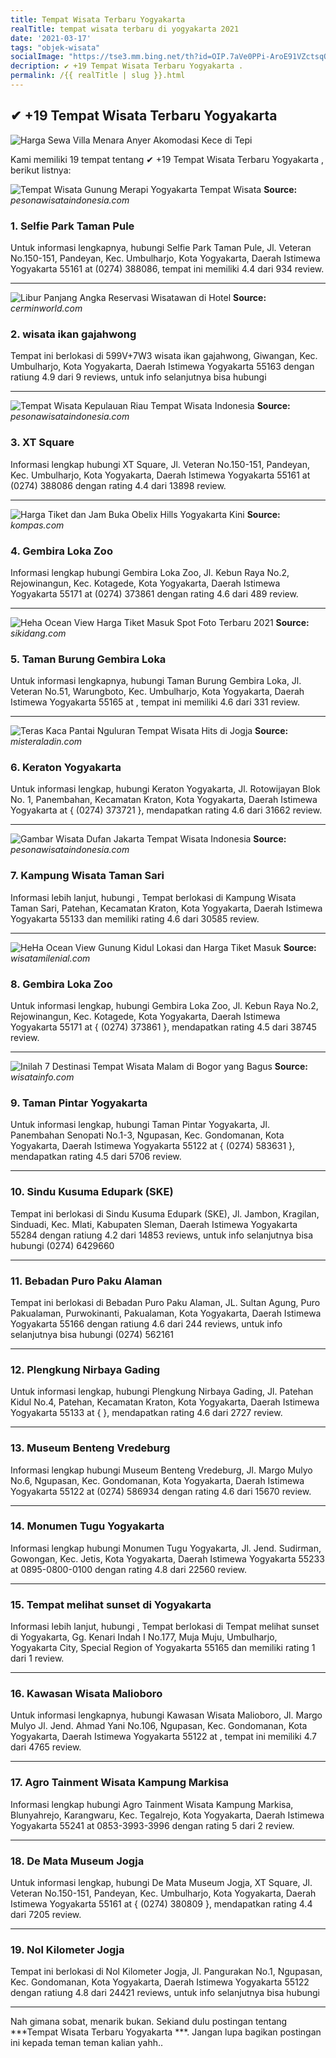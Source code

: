 ```yaml
---
title: Tempat Wisata Terbaru Yogyakarta 
realTitle: tempat wisata terbaru di yogyakarta 2021
date: '2021-03-17'
tags: "objek-wisata"
socialImage: "https://tse3.mm.bing.net/th?id=OIP.7aVe0PPi-AroE91VZctsqQAAAA&amp;pid=15.1"
decription: ✔ +19 Tempat Wisata Terbaru Yogyakarta .
permalink: /{{ realTitle | slug }}.html
---
```


## ✔ +19 Tempat Wisata Terbaru Yogyakarta 

![Harga Sewa Villa Menara Anyer Akomodasi Kece di Tepi ](https://penginapan.net/wp-content/uploads/villa-menara-anyer.jpg)



Kami memiliki 19 tempat tentang ✔ +19 Tempat Wisata Terbaru Yogyakarta , berikut listnya:



![Tempat Wisata Gunung Merapi Yogyakarta  Tempat Wisata ](https://tse4.mm.bing.net/th?id=OIP.1wlkfwubYQDkdhhKfj5WQAHaFn&amp;pid=15.1)
**Source:** _pesonawisataindonesia.com_


### 1. Selfie Park Taman Pule



Untuk informasi lengkapnya, hubungi Selfie Park Taman Pule, Jl. Veteran No.150-151, Pandeyan, Kec. Umbulharjo, Kota Yogyakarta, Daerah Istimewa Yogyakarta 55161 at (0274) 388086, tempat ini memiliki 4.4 dari 934 review.

---


![Libur Panjang Angka Reservasi Wisatawan di Hotel ](https://tse1.mm.bing.net/th?id=OIP.B8fweNZokwNV5zgBUeV0AwHaFj&amp;pid=15.1)
**Source:** _cerminworld.com_


### 2. wisata ikan gajahwong



Tempat ini berlokasi di 599V+7W3 wisata ikan gajahwong, Giwangan, Kec. Umbulharjo, Kota Yogyakarta, Daerah Istimewa Yogyakarta 55163 dengan ratiung 4.9 dari 9 reviews, untuk info selanjutnya bisa hubungi 

---


![Tempat Wisata Kepulauan Riau  Tempat Wisata Indonesia](https://tse2.mm.bing.net/th?id=OIP.gJ5i1oxJYDR8D_i4Mj2wzQHaEK&amp;pid=15.1)
**Source:** _pesonawisataindonesia.com_


### 3. XT Square



Informasi lengkap hubungi XT Square, Jl. Veteran No.150-151, Pandeyan, Kec. Umbulharjo, Kota Yogyakarta, Daerah Istimewa Yogyakarta 55161 at (0274) 388086 dengan rating 4.4 dari 13898 review.

---


![Harga Tiket dan Jam Buka Obelix Hills Yogyakarta Kini ](https://tse4.mm.bing.net/th?id=OIP.Fr0DBp6cdQouIoRAEIdH_AHaE8&amp;pid=15.1)
**Source:** _kompas.com_


### 4. Gembira Loka Zoo



Informasi lengkap hubungi Gembira Loka Zoo, Jl. Kebun Raya No.2, Rejowinangun, Kec. Kotagede, Kota Yogyakarta, Daerah Istimewa Yogyakarta 55171 at (0274) 373861 dengan rating 4.6 dari 489 review.

---


![Heha Ocean View  Harga Tiket Masuk  Spot Foto Terbaru 2021](https://tse2.mm.bing.net/th?id=OIP.himyQSSm-KkaX-5q2NCJvgHaE8&amp;pid=15.1)
**Source:** _sikidang.com_


### 5. Taman Burung Gembira Loka



Untuk informasi lengkapnya, hubungi Taman Burung Gembira Loka, Jl. Veteran No.51, Warungboto, Kec. Umbulharjo, Kota Yogyakarta, Daerah Istimewa Yogyakarta 55165 at , tempat ini memiliki 4.6 dari 331 review.

---


![Teras Kaca Pantai Nguluran Tempat Wisata Hits di Jogja ](https://tse2.mm.bing.net/th?id=OIP.NscUg27VmRwZckQ99Cvz9QHaFj&amp;pid=15.1)
**Source:** _misteraladin.com_


### 6. Keraton Yogyakarta



Untuk informasi lengkap, hubungi Keraton Yogyakarta, Jl. Rotowijayan Blok No. 1, Panembahan, Kecamatan Kraton, Kota Yogyakarta, Daerah Istimewa Yogyakarta at { (0274) 373721 }, mendapatkan rating 4.6 dari 31662 review.

---


![Gambar Wisata Dufan Jakarta  Tempat Wisata Indonesia](https://tse2.mm.bing.net/th?id=OIP.TUqCyzjibHLmpI8Noz7niwHaEa&amp;pid=15.1)
**Source:** _pesonawisataindonesia.com_


### 7. Kampung Wisata Taman Sari



Informasi lebih lanjut, hubungi , Tempat berlokasi di Kampung Wisata Taman Sari, Patehan, Kecamatan Kraton, Kota Yogyakarta, Daerah Istimewa Yogyakarta 55133 dan memiliki rating 4.6 dari 30585 review.

---


![HeHa Ocean View Gunung Kidul Lokasi dan Harga Tiket Masuk ](https://tse2.mm.bing.net/th?id=OIP.cLcg8_E5djiXQICPWiNN7wHaJQ&amp;pid=15.1)
**Source:** _wisatamilenial.com_


### 8. Gembira Loka Zoo



Untuk informasi lengkap, hubungi Gembira Loka Zoo, Jl. Kebun Raya No.2, Rejowinangun, Kec. Kotagede, Kota Yogyakarta, Daerah Istimewa Yogyakarta 55171 at { (0274) 373861 }, mendapatkan rating 4.5 dari 38745 review.

---


![Inilah 7 Destinasi Tempat Wisata Malam di Bogor yang Bagus ](https://tse3.mm.bing.net/th?id=OIP.etkEMczYfN2qFLihk3op-gHaD4&amp;pid=15.1)
**Source:** _wisatainfo.com_


### 9. Taman Pintar Yogyakarta



Untuk informasi lengkap, hubungi Taman Pintar Yogyakarta, Jl. Panembahan Senopati No.1-3, Ngupasan, Kec. Gondomanan, Kota Yogyakarta, Daerah Istimewa Yogyakarta 55122 at { (0274) 583631 }, mendapatkan rating 4.5 dari 5706 review.

---


### 10. Sindu Kusuma Edupark (SKE)



Tempat ini berlokasi di Sindu Kusuma Edupark (SKE), Jl. Jambon, Kragilan, Sinduadi, Kec. Mlati, Kabupaten Sleman, Daerah Istimewa Yogyakarta 55284 dengan ratiung 4.2 dari 14853 reviews, untuk info selanjutnya bisa hubungi (0274) 6429660

---


### 11. Bebadan Puro Paku Alaman



Tempat ini berlokasi di Bebadan Puro Paku Alaman, JL. Sultan Agung, Puro Pakualaman, Purwokinanti, Pakualaman, Kota Yogyakarta, Daerah Istimewa Yogyakarta 55166 dengan ratiung 4.6 dari 244 reviews, untuk info selanjutnya bisa hubungi (0274) 562161

---


### 12. Plengkung Nirbaya Gading



Untuk informasi lengkap, hubungi Plengkung Nirbaya Gading, Jl. Patehan Kidul No.4, Patehan, Kecamatan Kraton, Kota Yogyakarta, Daerah Istimewa Yogyakarta 55133 at {  }, mendapatkan rating 4.6 dari 2727 review.

---


### 13. Museum Benteng Vredeburg



Informasi lengkap hubungi Museum Benteng Vredeburg, Jl. Margo Mulyo No.6, Ngupasan, Kec. Gondomanan, Kota Yogyakarta, Daerah Istimewa Yogyakarta 55122 at (0274) 586934 dengan rating 4.6 dari 15670 review.

---


### 14. Monumen Tugu Yogyakarta



Informasi lengkap hubungi Monumen Tugu Yogyakarta, Jl. Jend. Sudirman, Gowongan, Kec. Jetis, Kota Yogyakarta, Daerah Istimewa Yogyakarta 55233 at 0895-0800-0100 dengan rating 4.8 dari 22560 review.

---


### 15. Tempat melihat sunset di Yogyakarta



Informasi lebih lanjut, hubungi , Tempat berlokasi di Tempat melihat sunset di Yogyakarta, Gg. Kenari Indah I No.177, Muja Muju, Umbulharjo, Yogyakarta City, Special Region of Yogyakarta 55165 dan memiliki rating 1 dari 1 review.

---


### 16. Kawasan Wisata Malioboro



Untuk informasi lengkapnya, hubungi Kawasan Wisata Malioboro, Jl. Margo Mulyo Jl. Jend. Ahmad Yani No.106, Ngupasan, Kec. Gondomanan, Kota Yogyakarta, Daerah Istimewa Yogyakarta 55122 at , tempat ini memiliki 4.7 dari 4765 review.

---


### 17. Agro Tainment Wisata Kampung Markisa



Informasi lengkap hubungi Agro Tainment Wisata Kampung Markisa, Blunyahrejo, Karangwaru, Kec. Tegalrejo, Kota Yogyakarta, Daerah Istimewa Yogyakarta 55241 at 0853-3993-3996 dengan rating 5 dari 2 review.

---


### 18. De Mata Museum Jogja



Untuk informasi lengkap, hubungi De Mata Museum Jogja, XT Square, Jl. Veteran No.150-151, Pandeyan, Kec. Umbulharjo, Kota Yogyakarta, Daerah Istimewa Yogyakarta 55161 at { (0274) 380809 }, mendapatkan rating 4.4 dari 7205 review.

---


### 19. Nol Kilometer Jogja



Tempat ini berlokasi di Nol Kilometer Jogja, Jl. Pangurakan No.1, Ngupasan, Kec. Gondomanan, Kota Yogyakarta, Daerah Istimewa Yogyakarta 55122 dengan ratiung 4.8 dari 24421 reviews, untuk info selanjutnya bisa hubungi 

---









Nah gimana sobat, menarik bukan. Sekiand dulu postingan tentang ***Tempat Wisata Terbaru Yogyakarta ***. Jangan lupa bagikan postingan ini kepada teman teman kalian yahh..
